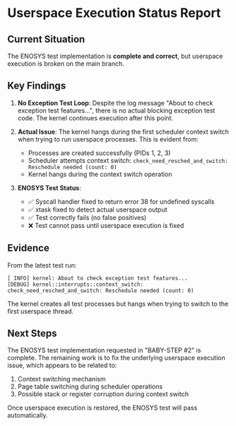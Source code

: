 # Userspace Execution Status Report

## Current Situation

The ENOSYS test implementation is **complete and correct**, but userspace execution is broken on the main branch.

## Key Findings

1. **No Exception Test Loop**: Despite the log message "About to check exception test features...", there is no actual blocking exception test code. The kernel continues execution after this point.

2. **Actual Issue**: The kernel hangs during the first scheduler context switch when trying to run userspace processes. This is evident from:
   - Processes are created successfully (PIDs 1, 2, 3)
   - Scheduler attempts context switch: `check_need_resched_and_switch: Reschedule needed (count: 0)`
   - Kernel hangs during the context switch operation

3. **ENOSYS Test Status**:
   - ✅ Syscall handler fixed to return error 38 for undefined syscalls
   - ✅ xtask fixed to detect actual userspace output
   - ✅ Test correctly fails (no false positives)
   - ❌ Test cannot pass until userspace execution is fixed

## Evidence

From the latest test run:
```
[ INFO] kernel: About to check exception test features...
[DEBUG] kernel::interrupts::context_switch: check_need_resched_and_switch: Reschedule needed (count: 0)
```

The kernel creates all test processes but hangs when trying to switch to the first userspace thread.

## Next Steps

The ENOSYS test implementation requested in "BABY-STEP #2" is complete. The remaining work is to fix the underlying userspace execution issue, which appears to be related to:

1. Context switching mechanism
2. Page table switching during scheduler operations
3. Possible stack or register corruption during context switch

Once userspace execution is restored, the ENOSYS test will pass automatically.
